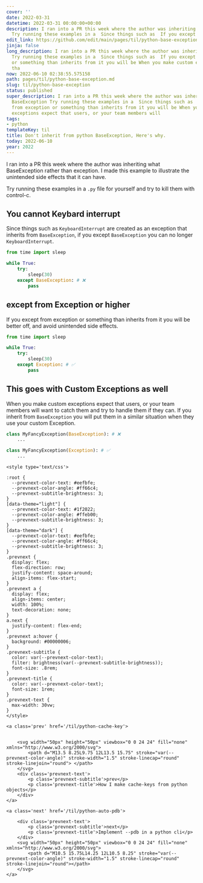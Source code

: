 ```yaml
---
cover: ''
date: 2022-03-31
datetime: 2022-03-31 00:00:00+00:00
description: I ran into a PR this week where the author was inheriting what BaseException
  Try running these examples in a  Since things such as  If you except from exception
edit_link: https://github.com/edit/main/pages/til/python-base-exception.md
jinja: false
long_description: I ran into a PR this week where the author was inheriting what BaseException
  Try running these examples in a  Since things such as  If you except from exception
  or something than inherits from it you will be When you make custom exceptions expect
  tha
now: 2022-06-10 02:38:55.575158
path: pages/til/python-base-exception.md
slug: til/python-base-exception
status: published
super_description: I ran into a PR this week where the author was inheriting what
  BaseException Try running these examples in a  Since things such as  If you except
  from exception or something than inherits from it you will be When you make custom
  exceptions expect that users, or your team members will
tags:
- python
templateKey: til
title: Don't inherit from python BaseException, Here's why.
today: 2022-06-10
year: 2022
---
```


I ran into a PR this week where the author was inheriting what BaseException
rather than exception.  I made this example to illustrate the unintended side
effects that it can have.

Try running these examples in a `.py` file for yourself and try to kill them
with control-c.

## You cannot Keybard interrupt

Since things such as `KeyboardInterrupt` are created as an exception that
inherits from `BaseException`, if you except `BaseException` you can no longer
`KeyboardInterrupt`.

```python
from time import sleep

while True:
    try:
        sleep(30)
    except BaseException: # ❌
        pass
```

## except from Exception or higher

If you except from exception or something than inherits from it you will be
better off, and avoid unintended side effects.

```python
from time import sleep

while True:
    try:
        sleep(30)
    except Exception: # ✅
        pass
```

## This goes with Custom Exceptions as well

When you make custom exceptions expect that users, or your team members will
want to catch them and try to handle them if they can.  If you inherit from
`BaseException` you will put them in a similar situation when they use your
custom Exception.

```python
class MyFancyException(BaseException): # ❌
    ...

class MyFancyException(Exception): # ✅
    ...
```
<div class='prevnext'>

    <style type='text/css'>

    :root {
      --prevnext-color-text: #eefbfe;
      --prevnext-color-angle: #ff66c4;
      --prevnext-subtitle-brightness: 3;
    }
    [data-theme="light"] {
      --prevnext-color-text: #1f2022;
      --prevnext-color-angle: #ffeb00;
      --prevnext-subtitle-brightness: 3;
    }
    [data-theme="dark"] {
      --prevnext-color-text: #eefbfe;
      --prevnext-color-angle: #ff66c4;
      --prevnext-subtitle-brightness: 3;
    }
    .prevnext {
      display: flex;
      flex-direction: row;
      justify-content: space-around;
      align-items: flex-start;
    }
    .prevnext a {
      display: flex;
      align-items: center;
      width: 100%;
      text-decoration: none;
    }
    a.next {
      justify-content: flex-end;
    }
    .prevnext a:hover {
      background: #00000006;
    }
    .prevnext-subtitle {
      color: var(--prevnext-color-text);
      filter: brightness(var(--prevnext-subtitle-brightness));
      font-size: .8rem;
    }
    .prevnext-title {
      color: var(--prevnext-color-text);
      font-size: 1rem;
    }
    .prevnext-text {
      max-width: 30vw;
    }
    </style>
    
    <a class='prev' href='/til/python-cache-key'>
    

        <svg width="50px" height="50px" viewbox="0 0 24 24" fill="none" xmlns="http://www.w3.org/2000/svg">
            <path d="M13.5 8.25L9.75 12L13.5 15.75" stroke="var(--prevnext-color-angle)" stroke-width="1.5" stroke-linecap="round" stroke-linejoin="round"> </path>
        </svg>
        <div class='prevnext-text'>
            <p class='prevnext-subtitle'>prev</p>
            <p class='prevnext-title'>How I make cache-keys from python objects</p>
        </div>
    </a>
    
    <a class='next' href='/til/python-auto-pdb'>
    
        <div class='prevnext-text'>
            <p class='prevnext-subtitle'>next</p>
            <p class='prevnext-title'>Implement --pdb in a python cli</p>
        </div>
        <svg width="50px" height="50px" viewbox="0 0 24 24" fill="none" xmlns="http://www.w3.org/2000/svg">
            <path d="M10.5 15.75L14.25 12L10.5 8.25" stroke="var(--prevnext-color-angle)" stroke-width="1.5" stroke-linecap="round" stroke-linejoin="round"></path>
        </svg>
    </a>
  </div>
